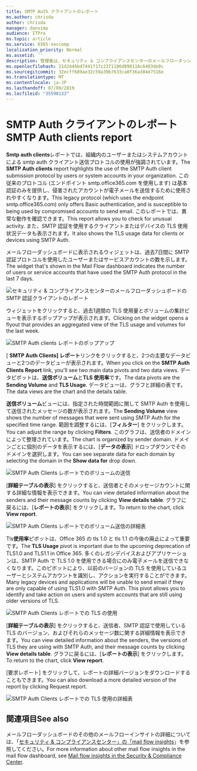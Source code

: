 ```yaml
---
title: SMTP Auth クライアントのレポート
ms.author: chrisda
author: chrisda
manager: dansimp
audience: ITPro
ms.topic: article
ms.service: O365-seccomp
localization_priority: Normal
ms.assetid: ''
description: 管理者は、セキュリティ & コンプライアンスセンターのメールフローダッシュボードの SMTP 認証クライアントレポートについて学習できます。
ms.openlocfilehash: 21d2446bd7441f17c2371186d098118c6403de0c
ms.sourcegitcommit: 32ecff689ae32c59a39b7633ca0f36a304e7516e
ms.translationtype: MT
ms.contentlocale: ja-JP
ms.lasthandoff: 07/09/2019
ms.locfileid: "35598133"
---
```

# <a name="smtp-auth-clients-report"></a><span data-ttu-id="59d50-103">SMTP Auth クライアントのレポート</span><span class="sxs-lookup"><span data-stu-id="59d50-103">SMTP Auth clients report</span></span>

<span data-ttu-id="59d50-104">**Smtp auth clients**レポートでは、組織内のユーザーまたはシステムアカウントによる smtp auth クライアント送信プロトコルの使用が強調されています。</span><span class="sxs-lookup"><span data-stu-id="59d50-104">The **SMTP Auth clients** report highlights the use of the SMTP Auth client submission protocol by users or system accounts in your organization.</span></span> <span data-ttu-id="59d50-105">この従来のプロトコル (エンドポイント smtp.office365.com を使用します) は基本認証のみを提供し、侵害されたアカウントが電子メールを送信するために使用されやすくなります。</span><span class="sxs-lookup"><span data-stu-id="59d50-105">This legacy protocol (which uses the endpoint smtp.office365.com) only offers Basic authentication, and is susceptible to being used by compromised accounts to send email.</span></span>  <span data-ttu-id="59d50-106">このレポートでは、異常な動作を確認できます。</span><span class="sxs-lookup"><span data-stu-id="59d50-106">This report allows you to check for unusual activity.</span></span> <span data-ttu-id="59d50-107">また、SMTP 認証を使用するクライアントまたはデバイスの TLS 使用状況データも表示されます。</span><span class="sxs-lookup"><span data-stu-id="59d50-107">It also shows the TLS usage data for clients or devices using SMTP Auth.</span></span>

<span data-ttu-id="59d50-108">メールフローダッシュボードに表示されるウィジェットは、過去7日間に SMTP 認証プロトコルを使用したユーザーまたはサービスアカウントの数を示します。</span><span class="sxs-lookup"><span data-stu-id="59d50-108">The widget that's shown in the Mail Flow dashboard indicates the number of users or service accounts that have used the SMTP Auth protocol in the last 7 days.</span></span>

![セキュリティ & コンプライアンスセンターのメールフローダッシュボードの SMTP 認証クライアントのレポート](media/smtp-auth-clients-report-selected.png)

<span data-ttu-id="59d50-110">ウィジェットをクリックすると、過去1週間の TLS 使用量とボリュームの集計ビューを表示するポップアップが表示されます。</span><span class="sxs-lookup"><span data-stu-id="59d50-110">Clicking on the widget opens a flyout that provides an aggregated view of the TLS usage and volumes for the last week.</span></span>

![SMTP Auth clients レポートのポップアップ](media/smtp-auth-clients-flyout.png)

<span data-ttu-id="59d50-112">[ **SMTP Auth Clients] レポート**リンクをクリックすると、2つの主要なデータビューと2つのデータビューが表示されます。</span><span class="sxs-lookup"><span data-stu-id="59d50-112">When you click on the **SMTP Auth Clients Report** link, you'll see two main data pivots and two data views.</span></span> <span data-ttu-id="59d50-113">データピボットは、**送信ボリューム**と**TLS 使用率**です。</span><span class="sxs-lookup"><span data-stu-id="59d50-113">The data pivots are the **Sending Volume** and **TLS Usage**.</span></span> <span data-ttu-id="59d50-114">データビューは、グラフと詳細の表です。</span><span class="sxs-lookup"><span data-stu-id="59d50-114">The data views are the chart and the details table.</span></span>

<span data-ttu-id="59d50-115">**送信ボリューム**ビューには、指定された時間範囲に関して SMTP Auth を使用して送信されたメッセージの数が表示されます。</span><span class="sxs-lookup"><span data-stu-id="59d50-115">The **Sending Volume** view shows the number of messages that were sent using SMTP Auth for the specified time range.</span></span> <span data-ttu-id="59d50-116">範囲を調整するには、[**フィルター**] をクリックします。</span><span class="sxs-lookup"><span data-stu-id="59d50-116">You can adjust the range by clicking **Filters**.</span></span> <span data-ttu-id="59d50-117">このグラフは、送信者のドメインによって整理されています。</span><span class="sxs-lookup"><span data-stu-id="59d50-117">The chart is organized by sender domain.</span></span> <span data-ttu-id="59d50-118">ドメインごとに個別のデータを表示するには、[**データの表示**] ドロップダウンでそのドメインを選択します。</span><span class="sxs-lookup"><span data-stu-id="59d50-118">You can see separate data for each domain by selecting the domain in the **Show data for** drop down.</span></span>

![SMTP Auth Clients レポートでのボリュームの送信](media/smtp-auth-clients-report-sending-volume.png)

<span data-ttu-id="59d50-120">[**詳細テーブルの表示**] をクリックすると、送信者とそのメッセージカウントに関する詳細な情報を表示できます。</span><span class="sxs-lookup"><span data-stu-id="59d50-120">You can view detailed information about the senders and their message counts by clicking **View details table**.</span></span> <span data-ttu-id="59d50-121">グラフに戻るには、[**レポートの表示**] をクリックします。</span><span class="sxs-lookup"><span data-stu-id="59d50-121">To return to the chart, click **View report**.</span></span>

![SMTP Auth Clients レポートでのボリューム送信の詳細表](media/smtp-auth-clients-report-details-sending-volume.png)

<span data-ttu-id="59d50-123">Tls**使用率**ピボットは、Office 365 の tls 1.0 と tls 1.1 の今後の廃止によって重要です。</span><span class="sxs-lookup"><span data-stu-id="59d50-123">The **TLS Usage** pivot is important due to the upcoming deprecation of TLS1.0 and TLS1.1 in Office 365.</span></span> <span data-ttu-id="59d50-124">多くのレガシデバイスおよびアプリケーションは、SMTP Auth で TLS 1.0 を使用できる場合にのみ電子メールを送信できなくなります。このピボットにより、以前のバージョンの TLS を使用しているユーザーとシステムアカウントを識別し、アクションを実行することができます。</span><span class="sxs-lookup"><span data-stu-id="59d50-124">Many legacy devices and applications will be unable to send email if they are only capable of using TLS1.0 with SMTP Auth. This pivot allows you to identify and take action on users and system accounts that are still using older versions of TLS.</span></span>

![SMTP Auth Clients レポートでの TLS の使用](media/smtp-auth-clients-report-tls-usage.png)

<span data-ttu-id="59d50-126">[**詳細テーブルの表示**] をクリックすると、送信者、SMTP 認証で使用している TLS のバージョン、およびそれらのメッセージ数に関する詳細情報を表示できます。</span><span class="sxs-lookup"><span data-stu-id="59d50-126">You can view detailed information about the senders, the versions of TLS they are using with SMTP Auth, and their message counts by clicking **View details table**.</span></span> <span data-ttu-id="59d50-127">グラフに戻るには、[**レポートの表示**] をクリックします。</span><span class="sxs-lookup"><span data-stu-id="59d50-127">To return to the chart, click **View report**.</span></span>

<span data-ttu-id="59d50-128">[要求レポート] をクリックして、レポートの詳細バージョンをダウンロードすることもできます。</span><span class="sxs-lookup"><span data-stu-id="59d50-128">You can also download a more detailed version of the report by clicking Request report.</span></span>

![SMTP Auth Clients レポートでの TLS 使用の詳細表](media/smtp-auth-clients-report-details-tls-usage.png)

## <a name="see-also"></a><span data-ttu-id="59d50-130">関連項目</span><span class="sxs-lookup"><span data-stu-id="59d50-130">See also</span></span>

<span data-ttu-id="59d50-131">メールフローダッシュボードのその他のメールフローインサイトの詳細については、「[セキュリティ & コンプライアンスセンター」の「mail flow insights](mail-flow-insights-v2.md)」を参照してください。</span><span class="sxs-lookup"><span data-stu-id="59d50-131">For more information about other mail flow insights in the mail flow dashboard, see [Mail flow insights in the Security & Compliance Center](mail-flow-insights-v2.md).</span></span>
